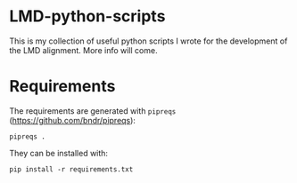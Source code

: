 # LMD-python-scripts

This is my collection of useful python scripts I wrote for the development of the LMD alignment. More info will come.

# Requirements

The requirements are generated with `pipreqs` (https://github.com/bndr/pipreqs):

```
pipreqs .
```

They can be installed with:

```
pip install -r requirements.txt
```